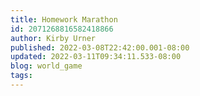 ```yaml
---
title: Homework Marathon
id: 2071268816582418866
author: Kirby Urner
published: 2022-03-08T22:42:00.001-08:00
updated: 2022-03-11T09:34:11.533-08:00
blog: world_game
tags: 
---
```


